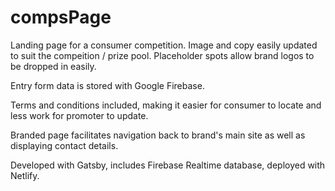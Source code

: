 # compsPage

Landing page for a consumer competition. Image and copy easily updated to suit the compeition / prize pool.  Placeholder spots allow brand logos to be dropped in easily.

Entry form data is stored with Google Firebase.

Terms and conditions included, making it easier for consumer to locate and less work for promoter to update.

Branded page facilitates navigation back to brand's main site as well as displaying contact details.

Developed with Gatsby, includes Firebase Realtime database, deployed with Netlify.


